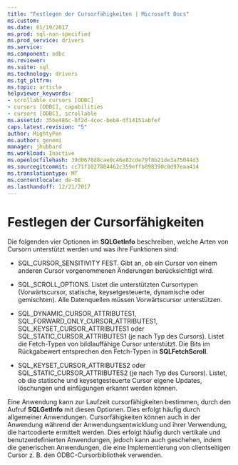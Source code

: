 ```yaml
---
title: "Festlegen der Cursorfähigkeiten | Microsoft Docs"
ms.custom: 
ms.date: 01/19/2017
ms.prod: sql-non-specified
ms.prod_service: drivers
ms.service: 
ms.component: odbc
ms.reviewer: 
ms.suite: sql
ms.technology: drivers
ms.tgt_pltfrm: 
ms.topic: article
helpviewer_keywords:
- scrollable cursors [ODBC]
- cursors [ODBC], capabilities
- cursors [ODBC], scrollable
ms.assetid: 35be486c-8f2d-4cec-beb8-df14151abfef
caps.latest.revision: "5"
author: MightyPen
ms.author: genemi
manager: jhubbard
ms.workload: Inactive
ms.openlocfilehash: 39d0678d8cae0c46e82cde79f8b21de3a75044d3
ms.sourcegitcommit: cc71f1027884462c359effb898390c8d97eaa414
ms.translationtype: MT
ms.contentlocale: de-DE
ms.lasthandoff: 12/21/2017
---
```

# <a name="determining-cursor-capabilities"></a>Festlegen der Cursorfähigkeiten
Die folgenden vier Optionen im **SQLGetInfo** beschreiben, welche Arten von Cursorn unterstützt werden und was ihre Funktionen sind:  
  
-   SQL_CURSOR_SENSITIVITY FEST. Gibt an, ob ein Cursor von einem anderen Cursor vorgenommenen Änderungen berücksichtigt wird.  
  
-   SQL_SCROLL_OPTIONS. Listet die unterstützten Cursortypen (Vorwärtscursor, statische, keysetgesteuerte, dynamische oder gemischten). Alle Datenquellen müssen Vorwärtscursor unterstützen.  
  
-   SQL_DYNAMIC_CURSOR_ATTRIBUTES1, SQL_FORWARD_ONLY_CURSOR_ATTRIBUTES1, SQL_KEYSET_CURSOR_ATTRIBUTES1 oder SQL_STATIC_CURSOR_ATTRIBUTES1 (je nach Typ des Cursors). Listet die Fetch-Typen von bildlauffähige Cursor unterstützt. Die Bits im Rückgabewert entsprechen den Fetch-Typen in **SQLFetchScroll**.  
  
-   SQL_KEYSET_CURSOR_ATTRIBUTES2 oder SQL_STATIC_CURSOR_ATTRIBUTES2 (je nach Typ des Cursors). Listet, ob die statische und keysetgesteuerte Cursor eigene Updates, löschungen und einfügungen erkannt werden können.  
  
 Eine Anwendung kann zur Laufzeit cursorfähigkeiten bestimmen, durch den Aufruf **SQLGetInfo** mit diesen Optionen. Dies erfolgt häufig durch allgemeiner Anwendungen. Cursorfähigkeiten können auch in der Anwendung während der Anwendungsentwicklung und ihrer Verwendung, die hartcodierte ermittelt werden. Dies erfolgt häufig durch vertikale und benutzerdefinierten Anwendungen, jedoch kann auch geschehen, indem die generischen Anwendungen, die eine Implementierung von clientseitigen Cursor z. B. den ODBC-Cursorbibliothek verwenden.
